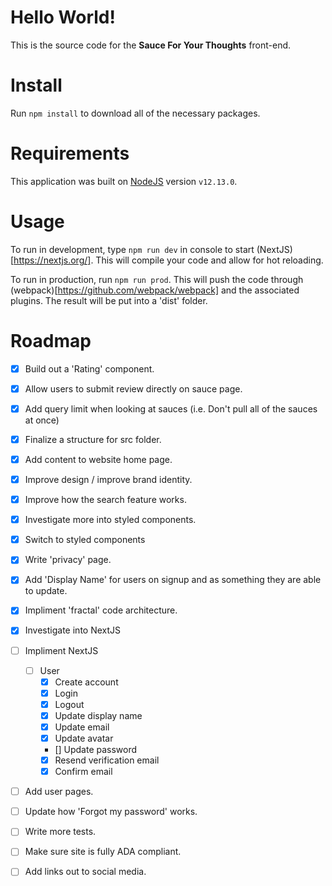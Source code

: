 # Hello World!

This is the source code for the **Sauce For Your Thoughts** front-end.

# Install

Run `npm install` to download all of the necessary packages.

# Requirements

This application was built on [NodeJS](https://nodejs.org/en/) version `v12.13.0`.

# Usage

To run in development, type `npm run dev` in console to start (NextJS)[https://nextjs.org/]. This will compile your code and allow for hot reloading.

To run in production, run `npm run prod`. This will push the code through (webpack)[https://github.com/webpack/webpack] and the associated plugins. The result will be put into a 'dist' folder.

# Roadmap

- [x] Build out a 'Rating' component.
- [x] Allow users to submit review directly on sauce page.
- [x] Add query limit when looking at sauces (i.e. Don't pull all of the sauces at once)
- [x] Finalize a structure for src folder.
- [x] Add content to website home page.
- [x] Improve design / improve brand identity.
- [x] Improve how the search feature works.
- [x] Investigate more into styled components.
- [x] Switch to styled components
- [x] Write 'privacy' page.
- [x] Add 'Display Name' for users on signup and as something they are able to update.
- [x] Impliment 'fractal' code architecture.
- [x] Investigate into NextJS
- [ ] Impliment NextJS
  - [ ] User
      - [x] Create account
      - [x] Login
      - [x] Logout
      - [x] Update display name
      - [x] Update email
      - [x] Update avatar
      - [] Update password
      - [x] Resend verification email
      - [x] Confirm email
- [ ] Add user pages.
- [ ] Update how 'Forgot my password' works.
- [ ] Write more tests.
- [ ] Make sure site is fully ADA compliant.
- [ ] Add links out to social media.


